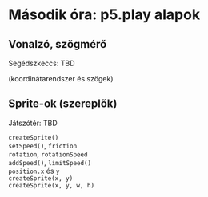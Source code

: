 # Második óra: p5.play alapok

## Vonalzó, szögmérő

Segédszkeccs: TBD  

(koordinátarendszer és szögek)  

## Sprite-ok (szereplők)

Játszótér: TBD  

`createSprite()`  
`setSpeed()`, `friction`  
`rotation`, `rotationSpeed`  
`addSpeed()`, `limitSpeed()`  
`position.x` és `y`  
`createSprite(x, y)`  
`createSprite(x, y, w, h)`  

